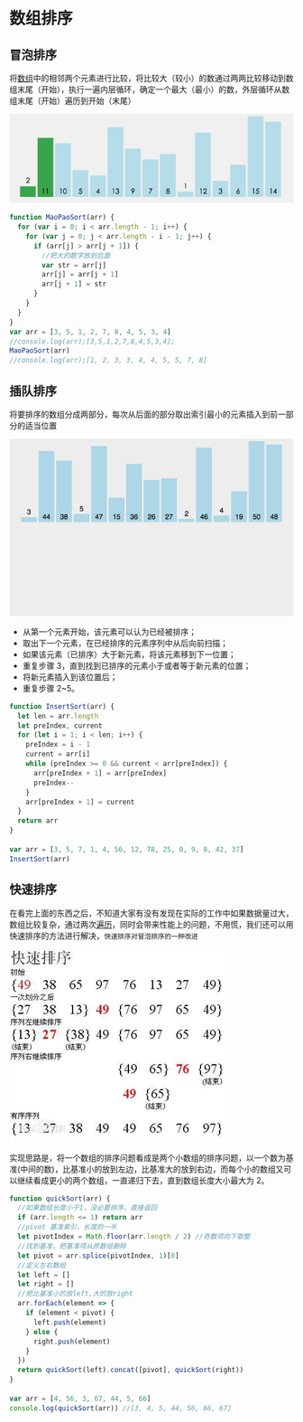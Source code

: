 # 数组排序

## 冒泡排序

将[数组](https://so.csdn.net/so/search?q=数组&spm=1001.2101.3001.7020)中的相邻两个元素进行比较，将比较大（较小）的数通过两两比较移动到数组末尾（开始），执行一遍内层循环，确定一个最大（最小）的数，外层循环从数组末尾（开始）遍历到开始（末尾）

![img](img/20200909203030707.gif)

```js
function MaoPaoSort(arr) {
  for (var i = 0; i < arr.length - 1; i++) {
    for (var j = 0; j < arr.length - i - 1; j++) {
      if (arr[j] > arr[j + 1]) {
        //把大的数字放到后面
        var str = arr[j]
        arr[j] = arr[j + 1]
        arr[j + 1] = str
      }
    }
  }
}
var arr = [3, 5, 1, 2, 7, 8, 4, 5, 3, 4]
//console.log(arr);[3,5,1,2,7,8,4,5,3,4];
MaoPaoSort(arr)
//console.log(arr);[1, 2, 3, 3, 4, 4, 5, 5, 7, 8]
```

## 插队排序

将要排序的数组分成两部分，每次从后面的部分取出索引最小的元素插入到前一部分的适当位置

![在这里插入图片描述](img/20200909202344100.gif)

- 从第一个元素开始，该元素可以认为已经被排序；
- 取出下一个元素，在已经排序的元素序列中从后向前扫描；
- 如果该元素（已排序）大于新元素，将该元素移到下一位置；
- 重复步骤 3，直到找到已排序的元素小于或者等于新元素的位置；
- 将新元素插入到该位置后；
- 重复步骤 2~5。

```js
function InsertSort(arr) {
  let len = arr.length
  let preIndex, current
  for (let i = 1; i < len; i++) {
    preIndex = i - 1
    current = arr[i]
    while (preIndex >= 0 && current < arr[preIndex]) {
      arr[preIndex + 1] = arr[preIndex]
      preIndex--
    }
    arr[preIndex + 1] = current
  }
  return arr
}

var arr = [3, 5, 7, 1, 4, 56, 12, 78, 25, 0, 9, 8, 42, 37]
InsertSort(arr)
```

## 快速排序

在看完上面的东西之后，不知道大家有没有发现在实际的工作中如果数据量过大，数组比较复杂，通过两次[遍历](https://so.csdn.net/so/search?q=遍历&spm=1001.2101.3001.7020)，同时会带来性能上的问题，不用慌，我们还可以用快速排序的方法进行解决，`快速排序对冒泡排序的一种改进`

![在这里插入图片描述](img/20200909202034169.png)

实现思路是，将一个数组的排序问题看成是两个小数组的排序问题，以一个数为基准(中间的数)，比基准小的放到左边，比基准大的放到右边，而每个小的数组又可以继续看成更小的两个数组，一直递归下去，直到数组长度大小最大为 2。

```js
function quickSort(arr) {
  //如果数组长度小于1，没必要排序，直接返回
  if (arr.length <= 1) return arr
  //pivot 基准索引，长度的一半
  let pivotIndex = Math.floor(arr.length / 2) //奇数项向下取整
  //找到基准，把基准项从原数组删除
  let pivot = arr.splice(pivotIndex, 1)[0]
  //定义左右数组
  let left = []
  let right = []
  //把比基准小的放left,大的放right
  arr.forEach(element => {
    if (element < pivot) {
      left.push(element)
    } else {
      right.push(element)
    }
  })
  return quickSort(left).concat([pivot], quickSort(right))
}

var arr = [4, 56, 3, 67, 44, 5, 66]
console.log(quickSort(arr)) //[3, 4, 5, 44, 56, 66, 67]
```
